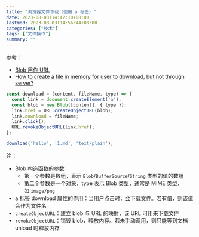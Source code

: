 ```yaml
---
title: "浏览器文件下载（使用 a 标签）"
date: 2023-08-03T14:42:10+08:00
lastmod: 2023-08-03T14:56:44+08:00
categories: ["技术"]
tags: ["文件操作"]
summary: ""
---
```


参考：
- [Blob 用作 URL](https://zh.javascript.info/blob#blob-yong-zuo-url)
- [How to create a file in memory for user to download, but not through server?](https://stackoverflow.com/questions/3665115/how-to-create-a-file-in-memory-for-user-to-download-but-not-through-server)

```js
const download = (content, fileName, type) => {
  const link = document.createElement('a');
  const blob = new Blob([content], { type });
  link.href = URL.createObjectURL(blob);
  link.download = fileName;
  link.click();
  URL.revokeObjectURL(link.href);
};

download('hello', '1.md', 'text/plain');
```

注：
- Blob 构造函数的参数
    - 第一个参数是数组，表示 `Blob`/`BufferSource`/`String` 类型的值的数组
    - 第二个参数是一个对象，type 表示 Blob 类型，通常是 MIME 类型，如 `image/png`
- a 标签 download 属性的作用：当用户点击时，会下载文件。若有值，则该值会作为文件名
- `createObjectURL`：建立 blob 与 URL 的映射，该 URL 可用来下载文件
- `revokeObjectURL`：销毁 blob，释放内存。若未手动调用，则只能等到文档 unload 时释放内存
